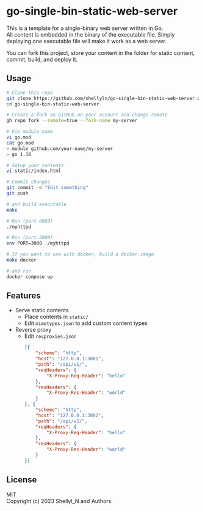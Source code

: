 # go-single-bin-static-web-server

This is a template for a single-binary web server written in Go.  
All content is embedded in the binary of the executable file.
Simply deploying one executable file will make it work as a web server.

You can fork this project, store your content in the folder for static content,
commit, build, and deploy it.


## Usage

```bash
# Clone this repo
git clone https://github.com/shellyln/go-single-bin-static-web-server.git
cd go-single-bin-static-web-server

# Create a fork on GitHub on your account and change remote
gh repo fork --remote=true --fork-name my-server

# Fix module name
vi go.mod
cat go.mod
> module github.com/your-name/my-server
> go 1.18

# Setup your contents
vi static/index.html

# Commit changes
git commit -m "Edit something"
git push

# and build executable
make

# Run (port 8080)
./myhttpd

# Run (port 3000)
env PORT=3000 ./myhttpd

# If you want to use with docker, build a docker image
make docker

# and run
docker compose up
```

## Features

* Serve static contents
    * Place contents in `static/`
    * Edit `mimetypes.json` to add custom content types
* Reverse proxy
    * Edit `revproxies.json`
      ```json
      [{
          "scheme": "http",
          "host": "127.0.0.1:3001",
          "path": "/api/v1/",
          "reqHeaders": {
              "X-Proxy-Req-Header": "hello"
          },
          "resHeaders": {
              "X-Proxy-Res-Header": "world"
          }
      }, {
          "scheme": "http",
          "host": "127.0.0.1:3002",
          "path": "/api/v2/",
          "reqHeaders": {
              "X-Proxy-Req-Header": "hello"
          },
          "resHeaders": {
              "X-Proxy-Res-Header": "world"
          }
      }]
      ```

## License

MIT  
Copyright (c) 2023 Shellyl_N and Authors.
